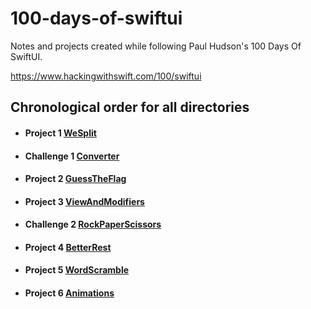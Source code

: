 # 100-days-of-swiftui
Notes and projects created while following Paul Hudson's 100 Days Of SwiftUI.

https://www.hackingwithswift.com/100/swiftui

## Chronological order for all directories

- #### Project 1 <a href=https://github.com/PaneradFisk/100-days-of-swiftui/tree/main/Project01%20--%20WeSplit>WeSplit</a>
- #### Challenge 1 <a href=https://github.com/PaneradFisk/100-days-of-swiftui/tree/main/Challenge%20--%20Day19>Converter</a>
- #### Project 2 <a href=https://github.com/PaneradFisk/100-days-of-swiftui/tree/main/Project02%20--%20GuessTheFlag>GuessTheFlag</a>
- #### Project 3 <a href=https://github.com/PaneradFisk/100-days-of-swiftui/tree/main/Project03%20--%20ViewsAndModifiers>ViewAndModifiers</a>
- #### Challenge 2 <a href=https://github.com/PaneradFisk/100-days-of-swiftui/tree/main/Challenge%20--%20Day25>RockPaperScissors</a>
- #### Project 4 <a href=https://github.com/PaneradFisk/100-days-of-swiftui/tree/main/Project04%20--%20BetterRest>BetterRest</a>
- #### Project 5 <a href=https://github.com/PaneradFisk/100-days-of-swiftui/tree/main/Project05%20--%20WordScramble>WordScramble</a>
- #### Project 6 <a href=https://github.com/PaneradFisk/100-days-of-swiftui/tree/main/Project06%20--%20Animations>Animations</a>

